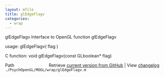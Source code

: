 ```yaml
---
layout: mfile
title: glEdgeFlagv
categories:
  - wrap
---
```


glEdgeFlagv  Interface to OpenGL function glEdgeFlagv

usage:  glEdgeFlagv\( flag \)

C function:  void glEdgeFlagv\(const GLboolean\* flag\)


<div class="code_header" style="text-align:right;">
  <span style="float:left;">Path&nbsp;&nbsp;</span> <span class="counter">Retrieve <a href=
  "https://raw.github.com/Psychtoolbox-3/Psychtoolbox-3/beta/./PsychOpenGL/MOGL/wrap/glEdgeFlagv.m">current version from GitHub</a> | View <a href=
  "https://github.com/Psychtoolbox-3/Psychtoolbox-3/commits/beta/./PsychOpenGL/MOGL/wrap/glEdgeFlagv.m">changelog</a></span>
</div>
<div class="code">
  <code>./PsychOpenGL/MOGL/wrap/glEdgeFlagv.m</code>
</div>
